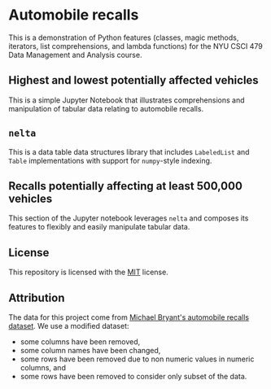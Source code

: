 # Automobile recalls

This is a demonstration of Python features (classes, magic methods, iterators,
list comprehensions, and lambda functions) for the NYU CSCI 479 Data Management
and Analysis course.

## Highest and lowest potentially affected vehicles

This is a simple Jupyter Notebook that illustrates comprehensions and
manipulation of tabular data relating to automobile recalls.

## `nelta`

This is a data table data structures library that includes `LabeledList` and
`Table` implementations with support for `numpy`-style indexing.

## Recalls potentially affecting at least 500,000 vehicles

This section of the Jupyter notebook leverages `nelta` and composes its features
to flexibly and easily manipulate tabular data.

## License

This repository is licensed with the [MIT](LICENSE.txt) license.

## Attribution

The data for this project come from
[Michael Bryant's automobile recalls dataset](https://www.kaggle.com/datasets/michaelbryantds/automobile-recalls-dataset). We use a modified dataset:

* some columns have been removed,
* some column names have been changed,
* some rows have been removed due to non numeric values in numeric columns, and
* some rows have been removed to consider only subset of the data.

